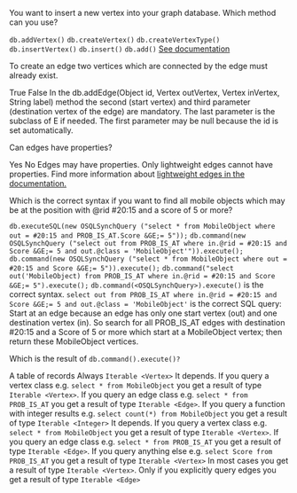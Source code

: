 <quiz name="Using an OrientDB Database with the Java API">
    <question>
    <p>You want to insert a new vertex into your graph database. Which method can you use?</p>
        <answer correct><code>db.addVertex()</code></answer>
        <answer><code>db.createVertex()</code></answer>
        <answer><code>db.createVertexType()</code></answer>
        <answer><code>db.insertVertex()</code></answer>
        <answer><code>db.insert()</code></answer>
        <answer><code>db.add()</code></answer>
        <explanation><a href="http://orientdb.com/docs/last/Graph-Database-Tinkerpop.html#create-a-vertex"> See documentation</a></explanation>
    </question>
    <question>
    <p>To create an edge two vertices which are connected by the edge must already exist.</p>
    <answer correct>True</answer>
    <answer>False</answer>
    <explanation>In the db.addEdge(Object id, Vertex outVertex, Vertex inVertex, String label) method the second (start vertex) and third parameter (destination vertex of the edge) are mandatory. The last parameter is the subclass of E if needed. The first parameter may be null because the id is set automatically. </explanation>
    </question>
    <question>
    <p>Can edges have properties?</p>
    <answer correct>Yes</answer>
    <answer>No</answer>
    <explanation>Edges may have properties. Only lightweight edges cannot have properties. Find more information about <a href="http://orientdb.com/docs/last/Lightweight-Edges.html"> lightweight edges in the documentation.</a></explanation>
    </question>
    <question>
    <p>Which is the correct syntax if you want to find all mobile objects which may be at the position with @rid #20:15 and a score of 5 or more?</p>
    <answer><code>db.executeSQL(new OSQLSynchQuery ("select * from MobileObject where out = #20:15 and PROB_IS_AT.Score &GE;= 5"));</code></answer>
    <answer correct><code>db.command(new OSQLSynchQuery ("select out from PROB_IS_AT where in.@rid = #20:15 and Score &GE;= 5 and out.@class = 'MobileObject'")).execute();</code></answer>
    <answer><code>db.command(new OSQLSynchQuery ("select * from MobileObject where out = #20:15 and Score &GE;= 5")).execute();</code></answer>
    <answer><code>db.command("select out('MobileObject) from PROB_IS_AT where in.@rid = #20:15 and Score &GE;= 5").execute();</code></answer>
    <explanation><code>db.command(&LT;OSQLSynchQuery&GT;).execute()</code> is the correct syntax. <code>select out from PROB_IS_AT where in.@rid = #20:15 and Score &GE;= 5 and out.@class = 'MobileObject'</code> is the correct SQL query: Start at an edge because an edge has only one start vertex (out) and one destination vertex (in). So search for all PROB_IS_AT edges with destination #20:15 and a Score of 5 or more which start at a MobileObject vertex; then return these MobileObject vertices.</explanation>
    </question>
    <question>
    <p>Which is the result of <code>db.command(<OSQLSynchQuery>).execute()?</code></p>
    <answer>A table of records</answer>
    <answer>Always <code>Iterable &LT;Vertex&GT;</code></answer>
    <answer>It depends. If you query a vertex class e.g. <code>select * from MobileObject</code> you get a result of type <code>Iterable &LT;Vertex&GT;</code>. If you query an edge class e.g. <code>select * from PROB_IS_AT</code> you get a result of type <code>Iterable &LT;Edge&GT;</code>. If you query a function with integer results e.g. <code>select count(*) from MobileObject</code> you get a result of type <code>Iterable &LT;Integer&GT;</code></answer>
<answer correct>It depends. If you query a vertex class e.g. <code>select * from MobileObject</code> you get a result of type <code>Iterable &LT;Vertex&GT;</code>. If you query an edge class e.g. <code>select * from PROB_IS_AT</code> you get a result of type <code>Iterable &LT;Edge&GT;</code>. If you query anything else e.g. <code>select Score from PROB_IS_AT</code> you get a result of type <code>Iterable &LT;Vertex&GT;</code></answer>
    <explanation>In most cases you get a result of type <code>Iterable &LT;Vertex&GT;</code>. Only if you explicitly query edges you get a result of type <code>Iterable &LT;Edge&GT;</code></explanation>
    </question>
</quiz>